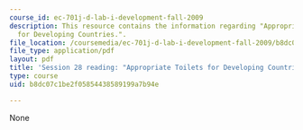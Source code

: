 ```yaml
---
course_id: ec-701j-d-lab-i-development-fall-2009
description: This resource contains the information regarding "Appropriate Toilets
  for Developing Countries.".
file_location: /coursemedia/ec-701j-d-lab-i-development-fall-2009/b8dc07c1be2f05854438589199a7b94e_MITEC_701JF09_read28_toilet.pdf
file_type: application/pdf
layout: pdf
title: 'Session 28 reading: "Appropriate Toilets for Developing Countries."'
type: course
uid: b8dc07c1be2f05854438589199a7b94e

---
```

None